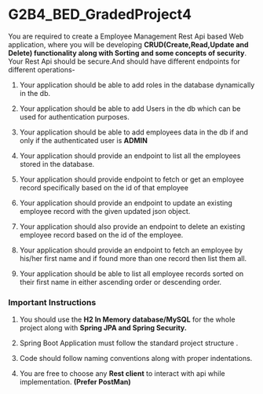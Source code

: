 # G2B4_BED_GradedProject4

You are required to create a Employee Management Rest Api based Web application, where you will be developing **CRUD(Create,Read,Update and Delete) functionality along with Sorting and some concepts of security**.
Your Rest Api should be secure.And should have different endpoints for different operations-

1. Your application should be able to add roles in the database dynamically in the db.

2. Your application should be able to add Users in the db which can be used for authentication purposes.

3. Your application should be able to add employees data in the db if and only if the authenticated user is **ADMIN**

4. Your application should provide an endpoint to list all the employees stored in the database.

5. Your application should provide endpoint to fetch or get an employee record specifically based on the id of that employee

6. Your application should provide an endpoint to update an existing employee record with the given updated json object.

7. Your application should also provide an endpoint to delete an existing employee record based on the id of the employee.

8. Your application should provide an endpoint to fetch an employee by his/her first name and if found more than one record then list them all.

9. Your application should be able to list all employee records sorted on their first name in either ascending order or descending order.


### Important Instructions

1. You should use the **H2 In Memory database/MySQL** for the whole project along with **Spring JPA and Spring Security.**

2. Spring Boot Application must follow the standard project structure .

3. Code should follow naming conventions along with proper indentations. 

4. You are free to choose any **Rest client** to interact with api while implementation. **(Prefer PostMan)**
